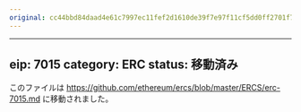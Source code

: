 ```yaml
---
original: cc44bbd84daad4e61c7997ec11fef2d1610de39f7e97f11cf5dd0ff2701f7a76
---
```


---
eip: 7015
category: ERC
status: 移動済み
---

このファイルは https://github.com/ethereum/ercs/blob/master/ERCS/erc-7015.md に移動されました。